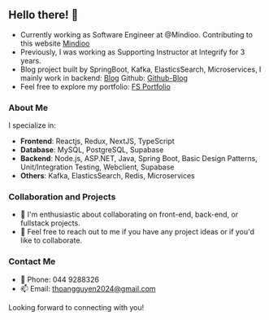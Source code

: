 ## Hello there! 👋

- Currently working as Software Engineer at @Mindioo. Contributing to this website [Mindioo](https://www.mindioo.com/)
- Previously, I was working as Supporting Instructor at Integrify for 3 years. 
- Blog project built by SpringBoot, Kafka, ElasticsSearch, Microservices, I mainly work in backend: [Blog](https://blogs.code4fun.id.vn/)
Github: [Github-Blog](https://github.com/tuanbeovnn/my_blog_fly_way)
- Feel free to explore my portfolio: [FS Portfolio](https://thoa-cv-portfolio-fullstack.netlify.app/work)

### About Me

I specialize in:

- **Frontend**: Reactjs, Redux, NextJS, TypeScript
- **Database**: MySQL, PostgreSQL, Supabase
- **Backend**:  Node.js, ASP.NET, Java, Spring Boot, Basic Design Patterns, Unit/Integration Testing, Webclient, Supabase
- **Others**: Kafka, ElasticsSearch, Redis, Microservices

### Collaboration and Projects

- 👯 I'm enthusiastic about collaborating on front-end, back-end, or fullstack projects.
- 💬 Feel free to reach out to me if you have any project ideas or if you'd like to collaborate.

### Contact Me

- :iphone: Phone: 044 9288326
- :mailbox: Email: thoangguyen2024@gmail.com

Looking forward to connecting with you!
